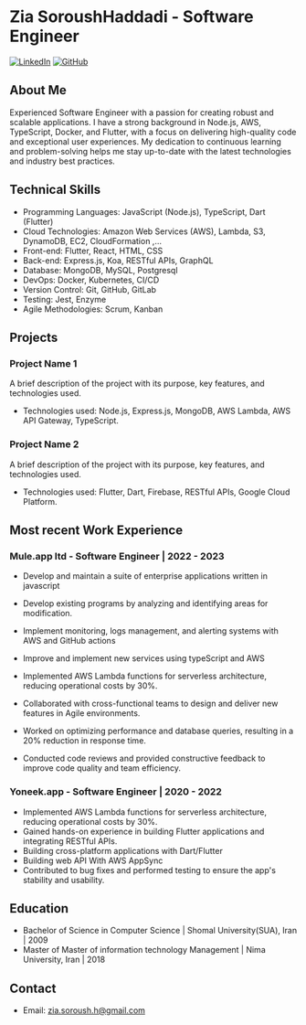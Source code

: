 
# Zia SoroushHaddadi - Software Engineer

[![LinkedIn](https://img.shields.io/badge/LinkedIn-Connect-blue)](https://www.linkedin.com/in/www.linkedin.com/in/zia-soroush-haddadi)
[![GitHub](https://img.shields.io/badge/GitHub-Follow-green)](https://github.com/zeiasoroush)

## About Me

Experienced Software Engineer with a passion for creating robust and scalable applications. I have a strong background in Node.js, AWS, TypeScript, Docker, and Flutter, with a focus on delivering high-quality code and exceptional user experiences. My dedication to continuous learning and problem-solving helps me stay up-to-date with the latest technologies and industry best practices.

## Technical Skills

- Programming Languages: JavaScript (Node.js), TypeScript, Dart (Flutter)
- Cloud Technologies: Amazon Web Services (AWS), Lambda, S3, DynamoDB, EC2, CloudFormation ,...
- Front-end: Flutter, React, HTML, CSS
- Back-end: Express.js, Koa, RESTful APIs, GraphQL
- Database: MongoDB, MySQL, Postgresql
- DevOps: Docker, Kubernetes, CI/CD
- Version Control: Git, GitHub, GitLab
- Testing: Jest, Enzyme
- Agile Methodologies: Scrum, Kanban

## Projects

### Project Name 1

A brief description of the project with its purpose, key features, and technologies used.

- Technologies used: Node.js, Express.js, MongoDB, AWS Lambda, AWS API Gateway, TypeScript.

### Project Name 2

A brief description of the project with its purpose, key features, and technologies used.

- Technologies used: Flutter, Dart, Firebase, RESTful APIs, Google Cloud Platform.

## Most recent Work Experience

### Mule.app ltd - Software Engineer | 2022 - 2023

- Develop and maintain a suite of enterprise applications written in javascript
- Develop existing programs by analyzing and identifying areas for modification.
- Implement monitoring, logs management, and alerting systems with AWS and GitHub actions
- Improve and implement new services using typeScript and AWS

- Implemented AWS Lambda functions for serverless architecture, reducing operational costs by 30%.
- Collaborated with cross-functional teams to design and deliver new features in Agile environments.
- Worked on optimizing performance and database queries, resulting in a 20% reduction in response time.
- Conducted code reviews and provided constructive feedback to improve code quality and team efficiency.

### Yoneek.app - Software Engineer | 2020 - 2022

- Implemented AWS Lambda functions for serverless architecture, reducing operational costs by 30%.
- Gained hands-on experience in building Flutter applications and integrating RESTful APIs.
- Building cross-platform  applications with Dart/Flutter
- Building web API With AWS AppSync
- Contributed to bug fixes and performed testing to ensure the app's stability and usability.

## Education

- Bachelor of Science in Computer Science | Shomal University(SUA), Iran | 2009 
- Master of Master of information technology Management | Nima University, Iran | 2018


## Contact

- Email: zia.soroush.h@gmail.com



